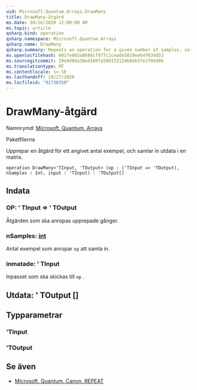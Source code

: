 ```yaml
---
uid: Microsoft.Quantum.Arrays.DrawMany
title: DrawMany-åtgärd
ms.date: 10/26/2020 12:00:00 AM
ms.topic: article
qsharp.kind: operation
qsharp.namespace: Microsoft.Quantum.Arrays
qsharp.name: DrawMany
qsharp.summary: Repeats an operation for a given number of samples, collecting its outputs in an array.
ms.openlocfilehash: 601fe603a869dcf977c1ceade5819ee64f634d53
ms.sourcegitcommit: 29e0d88a30e4166fa580132124b0eb57e1f0e986
ms.translationtype: MT
ms.contentlocale: sv-SE
ms.lasthandoff: 10/27/2020
ms.locfileid: "92730350"
---
```

# <a name="drawmany-operation"></a>DrawMany-åtgärd

Namnrymd: [Microsoft. Quantum. Arrays](xref:Microsoft.Quantum.Arrays)

Paketfilerna [](https://nuget.org/packages/)


Upprepar en åtgärd för ett angivet antal exempel, och samlar in utdata i en matris.

```qsharp
operation DrawMany<'TInput, 'TOutput> (op : ('TInput => 'TOutput), nSamples : Int, input : 'TInput) : 'TOutput[]
```


## <a name="input"></a>Indata

### <a name="op--tinput--toutput"></a>OP: ' TInput => ' TOutput 

Åtgärden som ska anropas upprepade gånger.


### <a name="nsamples--int"></a>nSamples: [int](xref:microsoft.quantum.lang-ref.int)

Antal exempel som anropar `op` att samla in.


### <a name="input--tinput"></a>inmatade: ' TInput

Inpasset som ska skickas till `op` .



## <a name="output--toutput"></a>Utdata: ' TOutput []



## <a name="type-parameters"></a>Typparametrar

### <a name="tinput"></a>'TInput


### <a name="toutput"></a>'TOutput



## <a name="see-also"></a>Se även

- [Microsoft. Quantum. Canon. REPEAT](xref:Microsoft.Quantum.Canon.Repeat)